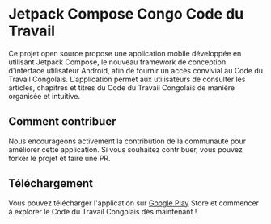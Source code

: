 # Jetpack Compose Congo Code du Travail


Ce projet open source propose une application mobile développée en utilisant Jetpack Compose, le nouveau framework de conception d'interface utilisateur Android, afin de fournir un accès convivial au Code du Travail Congolais. L'application permet aux utilisateurs de consulter les articles, chapitres et titres du Code du Travail Congolais de manière organisée et intuitive.

## Comment contribuer

Nous encourageons activement la contribution de la communauté pour améliorer cette application. Si vous souhaitez contribuer, vous pouvez forker le projet et faire une PR.

## Téléchargement

Vous pouvez télécharger l'application sur [Google Play](https://play.google.com/store/apps/details?id=com.oseemasuaku.codedutravail) Store et commencer à explorer le Code du Travail Congolais dès maintenant !
